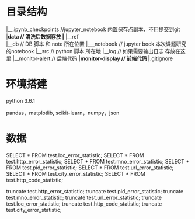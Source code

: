 # 目录结构 #

|__.ipynb_checkpoints //jupyter_notebook 内置保存点副本，不用提交到git
|__data               // 清洗后数据存放
   |__
|__ref                
   |__db              // DB 脚本 和 note 所在位置
   |___notebook       // jupyter book 本次课题研究的notebook
|__src                // python 脚本 所在地
|__log                // 如果需要输出日志 存放在这里
|__monitor-alert      // 后端代码
|__monitor-display    // 前端代码
|__.gitignore


# 环境搭建 #

python 3.6.1

pandas，matplotlib, scikit-learn，numpy，json





# 数据 #

SELECT * FROM test.loc_error_statistic;
SELECT * FROM test.http_error_statistic;
SELECT * FROM test.mno_error_statistic;
SELECT * FROM test.pid_error_statistic;
SELECT * FROM test.url_error_statistic;
SELECT * FROM test.city_error_statistic;
SELECT * FROM test.http_code_statistic;

truncate test.http_error_statistic;
truncate test.pid_error_statistic;
truncate test.mno_error_statistic;
truncate test.url_error_statistic;
truncate test.loc_error_statistic;
truncate test.http_code_statistic;
truncate test.city_error_statistic;